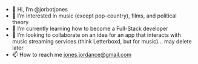 - 👋 Hi, I’m @jorbotjones
- 👀 I’m interested in music (except pop-country), films, and political theory
- 🌱 I’m currently learning how to become a Full-Stack developer
- 💞️ I’m looking to collaborate on an idea for an app that interacts with music streaming services (think Letterboxd, but for music)... may delete later
- 📫 How to reach me jones.jordance@gmail.com

<!---
jorbotjones/jorbotjones is a ✨ special ✨ repository because its `README.md` (this file) appears on your GitHub profile.
You can click the Preview link to take a look at your changes.
--->
